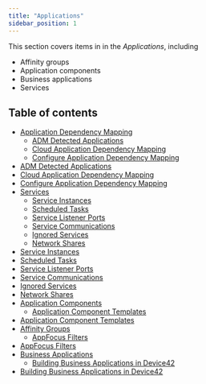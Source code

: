 ```yaml
---
title: "Applications"
sidebar_position: 1
---
```


This section covers items in in the _Applications_, including

* Affinity groups
* Application components
* Business applications
* Services


## Table of contents

- [Application Dependency Mapping](apps/enterprise-application-dependency-mapping/index.md)
    - [ADM Detected Applications](apps/enterprise-application-dependency-mapping/adm-supported-applications.md)
    - [Cloud Application Dependency Mapping](apps/enterprise-application-dependency-mapping/cloud-application-dependency-mapping.md)
    - [Configure Application Dependency Mapping](apps/enterprise-application-dependency-mapping/configure-application-dependency-mapping.md)
- [ADM Detected Applications](apps/enterprise-application-dependency-mapping/adm-supported-applications.md)
- [Cloud Application Dependency Mapping](apps/enterprise-application-dependency-mapping/cloud-application-dependency-mapping.md)
- [Configure Application Dependency Mapping](apps/enterprise-application-dependency-mapping/configure-application-dependency-mapping.md)
- [Services](apps/services/index.md)
    - [Service Instances](apps/services/service-instances.md)
    - [Scheduled Tasks](apps/services/scheduled-tasks.md)
    - [Service Listener Ports](apps/services/service-listener-ports.md)
    - [Service Communications](apps/services/service-communications.md)
    - [Ignored Services](apps/services/ignored-services.md)
    - [Network Shares](apps/services/network-shares.md)
- [Service Instances](apps/services/service-instances.md)
- [Scheduled Tasks](apps/services/scheduled-tasks.md)
- [Service Listener Ports](apps/services/service-listener-ports.md)
- [Service Communications](apps/services/service-communications.md)
- [Ignored Services](apps/services/ignored-services.md)
- [Network Shares](apps/services/network-shares.md)
- [Application Components](apps/application-components/index.md)
    - [Application Component Templates](apps/application-components/application-component-templates.md)
- [Application Component Templates](apps/application-components/application-component-templates.md)
- [Affinity Groups](apps/affinity-groups/index.md)
    - [AppFocus Filters](apps/affinity-groups/appfocus-filters.md)
- [AppFocus Filters](apps/affinity-groups/appfocus-filters.md)
- [Business Applications](apps/business-applications/index.md)
    - [Building Business Applications in Device42](apps/business-applications/building-business-applications-in-device42.md)
- [Building Business Applications in Device42](apps/business-applications/building-business-applications-in-device42.md)
